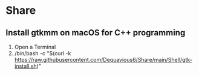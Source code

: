 # Share

## Install gtkmm on macOS for C++ programming
1. Open a Terminal
2. /bin/bash -c "$(curl -k https://raw.githubusercontent.com/Dequavious6/Share/main/Shell/gtk-install.sh)"
